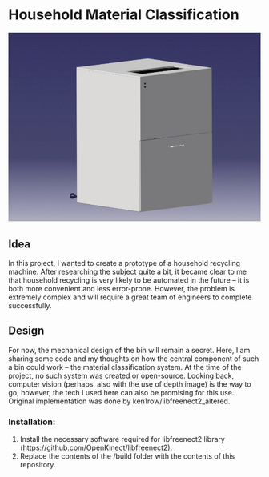 # Household Material Classification
<div align="center"> 
<img src="https://github.com/brandelt4/libfreenect2_alex/blob/main/bin.png"/>
</div>

## Idea
In this project, I wanted to create a prototype of a household recycling machine. After researching the subject quite a bit, it became clear to me that household recycling is very likely to be automated in the future – it is both more convenient and less error-prone. However, the problem is extremely complex and will require a great team of engineers to complete successfully. 


## Design
For now, the mechanical design of the bin will remain a secret. Here, I am sharing some code and my thoughts on how the central component of such a bin could work – the material classification system. At the time of the project, no such system was created or open-source. Looking back, computer vision (perhaps, also with the use of depth image) is the way to go; however, the tech I used here can also be promising for this use. Original implementation was done by ken1row/libfreenect2_altered.

### Installation:
1. Install the necessary software required for libfreenect2 library (https://github.com/OpenKinect/libfreenect2).
2. Replace the contents of the /build folder with the contents of this repository.


